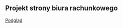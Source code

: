 ## Projekt strony biura rachunkowego

[Podgląd](https://alicjalewandowska97.github.io/biurorachunkoweABC/)
